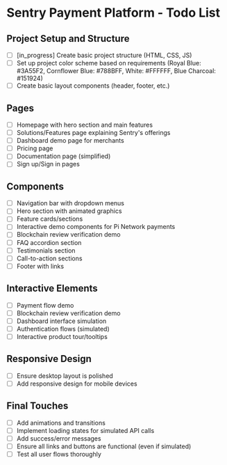 # Sentry Payment Platform - Todo List

## Project Setup and Structure
- [ ] [in_progress] Create basic project structure (HTML, CSS, JS)
- [ ] Set up project color scheme based on requirements (Royal Blue: #3A55F2, Cornflower Blue: #788BFF, White: #FFFFFF, Blue Charcoal: #151924)
- [ ] Create basic layout components (header, footer, etc.)

## Pages
- [ ] Homepage with hero section and main features
- [ ] Solutions/Features page explaining Sentry's offerings
- [ ] Dashboard demo page for merchants
- [ ] Pricing page
- [ ] Documentation page (simplified)
- [ ] Sign up/Sign in pages

## Components
- [ ] Navigation bar with dropdown menus
- [ ] Hero section with animated graphics
- [ ] Feature cards/sections
- [ ] Interactive demo components for Pi Network payments
- [ ] Blockchain review verification demo
- [ ] FAQ accordion section
- [ ] Testimonials section
- [ ] Call-to-action sections
- [ ] Footer with links

## Interactive Elements
- [ ] Payment flow demo
- [ ] Blockchain review verification demo
- [ ] Dashboard interface simulation
- [ ] Authentication flows (simulated)
- [ ] Interactive product tour/tooltips

## Responsive Design
- [ ] Ensure desktop layout is polished
- [ ] Add responsive design for mobile devices

## Final Touches
- [ ] Add animations and transitions
- [ ] Implement loading states for simulated API calls
- [ ] Add success/error messages
- [ ] Ensure all links and buttons are functional (even if simulated)
- [ ] Test all user flows thoroughly
